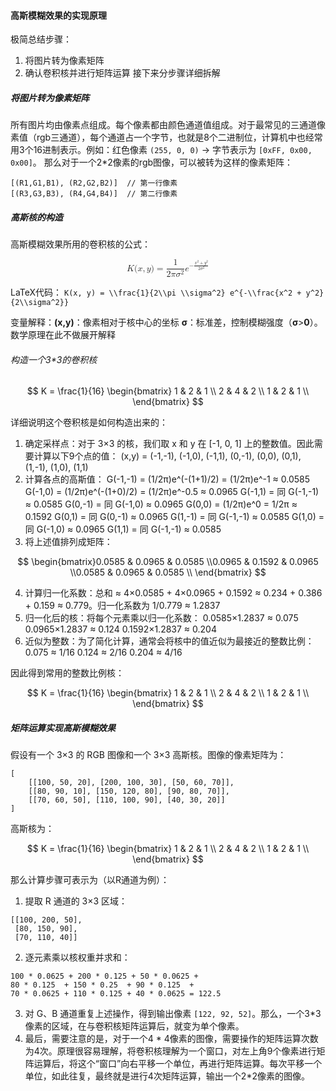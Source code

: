 #### 高斯模糊效果的实现原理

极简总结步骤：

1. 将图片转为像素矩阵
2. 确认卷积核并进行矩阵运算
   接下来分步骤详细拆解

##### 将图片转为像素矩阵

所有图片均由像素点组成。每个像素都由颜色通道值组成。对于最常见的三通道像素值（rgb三通道），每个通道占一个字节，也就是8个二进制位，计算机中也经常用3个16进制表示。例如：红色像素 `(255, 0, 0)` → 字节表示为 `[0xFF, 0x00, 0x00]`。
那么对于一个2*2像素的rgb图像，可以被转为这样的像素矩阵：

```
[(R1,G1,B1), (R2,G2,B2)]  // 第一行像素
[(R3,G3,B3), (R4,G4,B4)]  // 第二行像素
```

##### 高斯核的构造

高斯模糊效果所用的卷积核的公式：

<math xmlns="http://www.w3.org/1998/Math/MathML" display="block"><mi>K</mi><mo stretchy="false">(</mo><mi>x</mi><mo>,</mo><mi>y</mi><mo stretchy="false">)</mo><mo>=</mo><mfrac><mn>1</mn><mrow><mn>2</mn><mi>π</mi><msup><mi>σ</mi><mn>2</mn></msup></mrow></mfrac><msup><mi>e</mi><mrow><mo>−</mo><mfrac><mrow><msup><mi>x</mi><mn>2</mn></msup><mo>+</mo><msup><mi>y</mi><mn>2</mn></msup></mrow><mrow><mn>2</mn><msup><mi>σ</mi><mn>2</mn></msup></mrow></mfrac></mrow></msup></math>

LaTeX代码：
`K(x, y) = \\frac{1}{2\\pi \\sigma^2} e^{-\\frac{x^2 + y^2}{2\\sigma^2}} `

变量解释：**(**x**,**y**)**：像素相对于核中心的坐标
**σ**：标准差，控制模糊强度（**σ**>**0**）。
数学原理在此不做展开解释

###### 构造一个3*3的卷积核

$$
K = \frac{1}{16}
\begin{bmatrix}
1 & 2 & 1 \\
2 & 4 & 2 \\
1 & 2 & 1 \\
\end{bmatrix}
$$

详细说明这个卷积核是如何构造出来的：

1. 确定采样点：对于 3×3 的核，我们取 x 和 y 在 [-1, 0, 1] 上的整数值。因此需要计算以下9个点的值：
   (x,y) = (-1,-1), (-1,0), (-1,1),
   (0,-1), (0,0), (0,1),
   (1,-1), (1,0), (1,1)
2. 计算各点的高斯值：
   G(-1,-1) = (1/2π)e^(-(1+1)/2) = (1/2π)e^-1 ≈ 0.0585
   G(-1,0) = (1/2π)e^(-(1+0)/2) = (1/2π)e^-0.5 ≈ 0.0965
   G(-1,1) = 同 G(-1,-1) ≈ 0.0585
   G(0,-1) = 同 G(-1,0) ≈ 0.0965
   G(0,0) = (1/2π)e^0 = 1/2π ≈ 0.1592
   G(0,1) = 同 G(0,-1) ≈ 0.0965
   G(1,-1) = 同 G(-1,-1) ≈ 0.0585
   G(1,0) = 同 G(-1,0) ≈ 0.0965
   G(1,1) = 同 G(-1,-1) ≈ 0.0585
3. 将上述值排列成矩阵：

$$
\begin{bmatrix}0.0585 & 0.0965 & 0.0585 \\0.0965 & 0.1592 & 0.0965 \\0.0585 & 0.0965 & 0.0585 \\
\end{bmatrix}
$$

4. 计算归一化系数：总和 ≈ 4×0.0585 + 4×0.0965 + 0.1592 ≈ 0.234 + 0.386 + 0.159 ≈ 0.779。归一化系数为 1/0.779 ≈ 1.2837
5. 归一化后的核：将每个元素乘以归一化系数：
   0.0585×1.2837 ≈ 0.075
   0.0965×1.2837 ≈ 0.124
   0.1592×1.2837 ≈ 0.204
6. 近似为整数：为了简化计算，通常会将核中的值近似为最接近的整数比例：
   0.075 ≈ 1/16
   0.124 ≈ 2/16
   0.204 ≈ 4/16

因此得到常用的整数比例核：

$$
K = \frac{1}{16}
\begin{bmatrix}
1 & 2 & 1 \\
2 & 4 & 2 \\
1 & 2 & 1 \\
\end{bmatrix}
$$

##### 矩阵运算实现高斯模糊效果

假设有一个 3×3 的 RGB 图像和一个 3×3 高斯核。图像的像素矩阵为：

```
[
    [[100, 50, 20], [200, 100, 30], [50, 60, 70]],
    [[80, 90, 10], [150, 120, 80], [90, 80, 70]],
    [[70, 60, 50], [110, 100, 90], [40, 30, 20]]
]
```

高斯核为：

$$
K = \frac{1}{16}
\begin{bmatrix}
1 & 2 & 1 \\
2 & 4 & 2 \\
1 & 2 & 1 \\
\end{bmatrix}
$$

那么计算步骤可表示为（以R通道为例）：

1. 提取 R 通道的 3×3 区域：

```
[[100, 200, 50],
 [80, 150, 90],
 [70, 110, 40]]
```

2. 逐元素乘以核权重并求和：

```
100 * 0.0625 + 200 * 0.125 + 50 * 0.0625 +
80 * 0.125  + 150 * 0.25  + 90 * 0.125  +
70 * 0.0625 + 110 * 0.125 + 40 * 0.0625 = 122.5
```

3. 对 G、B 通道重复上述操作，得到输出像素 `[122, 92, 52]`。那么，一个3*3像素的区域，在与卷积核矩阵运算后，就变为单个像素。
4. 最后，需要注意的是，对于一个4 * 4像素的图像，需要操作的矩阵运算次数为4次。原理很容易理解，将卷积核理解为一个窗口，对左上角9个像素进行矩阵运算后，将这个“窗口”向右平移一个单位，再进行矩阵运算。每次平移一个单位，如此往复，最终就是进行4次矩阵运算，输出一个2*2像素的图像。


